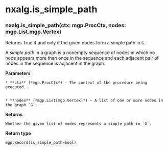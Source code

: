 # nxalg.is_simple_path


### nxalg.is_simple_path(ctx: mgp.ProcCtx, nodes: mgp.List.mgp.Vertex)
Returns True if and only if the given nodes form a simple path in
`G`.

A *simple path* in a graph is a nonempty sequence of nodes in which
no node appears more than once in the sequence and each adjacent
pair of nodes in the sequence is adjacent in the graph.


**Parameters**

    
    * **ctx** (*mgp.ProcCtx*) – The context of the procedure being executed.


    * **nodes** (*mgp.List[mgp.Vertex]*) – A list of one or more nodes in the graph `G`.



**Returns**

    Whether the given list of nodes represents a simple path in `G`.



**Return type**

    mgp.Record(is_simple_path=bool)
